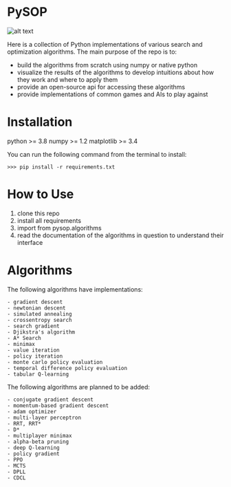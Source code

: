 # PySOP

![alt text]()


Here is a collection of Python implementations of various search and optimization algorithms. The main purpose of the repo is to:

- build the algorithms from scratch using numpy or native python
- visualize the results of the algorithms to develop intuitions about how they work and where to apply them
- provide an open-source api for accessing these algorithms
- provide implementations of common games and AIs to play against

# Installation

python >= 3.8
numpy >= 1.2
matplotlib >= 3.4

You can run the following command from the terminal to install:

    >>> pip install -r requirements.txt
    
# How to Use

1. clone this repo
2. install all requirements
3. import from pysop.algorithms
4. read the documentation of the algorithms in question to understand their interface

# Algorithms

The following algorithms have implementations:

    - gradient descent
    - newtonian descent
    - simulated annealing
    - crossentropy search
    - search gradient
    - Djikstra's algorithm
    - A* Search
    - minimax
    - value iteration
    - policy iteration
    - monte carlo policy evaluation
    - temporal difference policy evaluation
    - tabular Q-learning
 
The following algorithms are planned to be added:

    - conjugate gradient descent
    - momentum-based gradient descent
    - adam optimizer
    - multi-layer perceptron
    - RRT, RRT*
    - D*
    - multiplayer minimax
    - alpha-beta pruning
    - deep Q-learning
    - policy gradient
    - PPO
    - MCTS
    - DPLL
    - CDCL


